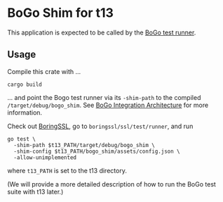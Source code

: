 # BoGo Shim for t13

This application is expected to be called by the [BoGo test runner].

## Usage

Compile this crate with ...

```shell
cargo build
```

... and point the Bogo test runner via its `-shim-path` to the compiled `/target/debug/bogo_shim`.
See [BoGo Integration Architecture] for more information.

Check out [BoringSSL], go to `boringssl/ssl/test/runner`, and run

```
go test \
  -shim-path $t13_PATH/target/debug/bogo_shim \
  -shim-config $t13_PATH/bogo_shim/assets/config.json \
  -allow-unimplemented
```

where `t13_PATH` is set to the t13 directory.

(We will provide a more detailed description of how to run the BoGo test suite with t13 later.)

[bogo test runner]: https://github.com/google/boringssl/blob/master/ssl/test/PORTING.md#integration-architecture
[bogo integration architecture]: https://github.com/google/boringssl/blob/master/ssl/test/PORTING.md#integration-architecture
[boringssl]: https://github.com/google/boringssl
